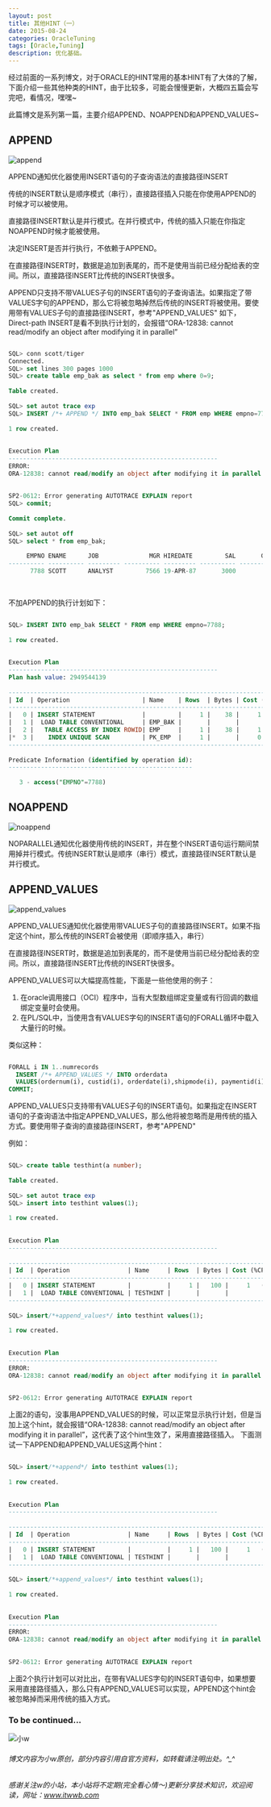```yaml
---
layout: post
title: 其他HINT（一）
date: 2015-08-24
categories: OracleTuning
tags: [Oracle,Tuning]
description: 优化基础。
---
```


经过前面的一系列博文，对于ORACLE的HINT常用的基本HINT有了大体的了解，下面介绍一些其他种类的HINT，由于比较多，可能会慢慢更新，大概四五篇会写完吧，看情况，嘿嘿~

此篇博文是系列第一篇，主要介绍APPEND、NOAPPEND和APPEND_VALUES~

## APPEND 

![append](https://docs.oracle.com/cd/E11882_01/server.112/e41084/img/append_hint.gif)

APPEND通知优化器使用INSERT语句的子查询语法的直接路径INSERT

传统的INSERT默认是顺序模式（串行），直接路径插入只能在你使用APPEND的时候才可以被使用。

直接路径INSERT默认是并行模式。在并行模式中，传统的插入只能在你指定NOAPPEND时候才能被使用。

决定INSERT是否并行执行，不依赖于APPEND。

在直接路径INSERT时，数据是追加到表尾的，而不是使用当前已经分配给表的空间。所以，直接路径INSERT比传统的INSERT快很多。

APPEND只支持不带VALUES子句的INSERT语句的子查询语法。如果指定了带VALUES字句的APPEND，那么它将被忽略掉然后传统的INSERT将被使用。要使用带有VALUES子句的直接路径INSERT，参考"APPEND_VALUES"
如下，Direct-path INSERT是看不到执行计划的，会报错“ORA-12838: cannot read/modify an object after modifying it in parallel”

```sql

SQL> conn scott/tiger
Connected.
SQL> set lines 300 pages 1000
SQL> create table emp_bak as select * from emp where 0=9;
 
Table created.
 
SQL> set autot trace exp
SQL> INSERT /*+ APPEND */ INTO emp_bak SELECT * FROM emp WHERE empno=7788;
 
1 row created.
 
 
Execution Plan
----------------------------------------------------------
ERROR:
ORA-12838: cannot read/modify an object after modifying it in parallel
 
 
SP2-0612: Error generating AUTOTRACE EXPLAIN report
SQL> commit;
 
Commit complete.
 
SQL> set autot off  
SQL> select * from emp_bak;
 
     EMPNO ENAME      JOB              MGR HIREDATE         SAL       COMM     DEPTNO
---------- ---------- --------- ---------- --------- ---------- ---------- ----------
      7788 SCOTT      ANALYST         7566 19-APR-87       3000                    20
	  
	  
```
	  
不加APPEND的执行计划如下：

```sql

SQL> INSERT INTO emp_bak SELECT * FROM emp WHERE empno=7788;
 
1 row created.
 
 
Execution Plan
----------------------------------------------------------
Plan hash value: 2949544139
 
----------------------------------------------------------------------------------------
| Id  | Operation                    | Name    | Rows  | Bytes | Cost (%CPU)| Time     |
----------------------------------------------------------------------------------------
|   0 | INSERT STATEMENT             |         |     1 |    38 |     1   (0)| 00:00:01 |
|   1 |  LOAD TABLE CONVENTIONAL     | EMP_BAK |       |       |            |          |
|   2 |   TABLE ACCESS BY INDEX ROWID| EMP     |     1 |    38 |     1   (0)| 00:00:01 |
|*  3 |    INDEX UNIQUE SCAN         | PK_EMP  |     1 |       |     0   (0)| 00:00:01 |
----------------------------------------------------------------------------------------
 
Predicate Information (identified by operation id):
---------------------------------------------------
 
   3 - access("EMPNO"=7788)


```


## NOAPPEND

![noappend](https://docs.oracle.com/cd/E11882_01/server.112/e41084/img/noappend_hint.gif)

NOPARALLEL通知优化器使用传统的INSERT，并在整个INSERT语句运行期间禁用掉并行模式。传统INSERT默认是顺序（串行）模式，直接路径INSERT默认是并行模式。


## APPEND_VALUES

![append_values](https://docs.oracle.com/cd/E11882_01/server.112/e41084/img/append_values_hint.gif)

APPEND_VALUES通知优化器使用带VALUES子句的直接路径INSERT。如果不指定这个hint，那么传统的INSERT会被使用（即顺序插入，串行）

在直接路径INSERT时，数据是追加到表尾的，而不是使用当前已经分配给表的空间。所以，直接路径INSERT比传统的INSERT快很多。

APPEND_VALUES可以大幅提高性能，下面是一些他使用的例子：

1. 在oracle调用接口（OCI）程序中，当有大型数组绑定变量或有行回调的数组绑定变量时会使用。
2. 在PL/SQL中，当使用含有VALUES字句的INSERT语句的FORALL循环中载入大量行的时候。
    
类似这种：

```sql

FORALL i IN 1..numrecords
  INSERT /*+ APPEND_VALUES */ INTO orderdata 
  VALUES(ordernum(i), custid(i), orderdate(i),shipmode(i), paymentid(i));
COMMIT;

```

APPEND_VALUES只支持带有VALUES子句的INSERT语句。如果指定在INSERT语句的子查询语法中指定APPEND_VALUES，那么他将被忽略而是用传统的插入方式。要使用带子查询的直接路径INSERT，参考"APPEND"


例如：

```sql

SQL> create table testhint(a number);
 
Table created.
 
SQL> set autot trace exp
SQL> insert into testhint values(1);
 
1 row created.
 
 
Execution Plan
----------------------------------------------------------
 
-------------------------------------------------------------------------------------
| Id  | Operation                | Name     | Rows  | Bytes | Cost (%CPU)| Time     |
-------------------------------------------------------------------------------------
|   0 | INSERT STATEMENT         |          |     1 |   100 |     1   (0)| 00:00:01 |
|   1 |  LOAD TABLE CONVENTIONAL | TESTHINT |       |       |            |          |
-------------------------------------------------------------------------------------
 
SQL> insert/*+append_values*/ into testhint values(1);
 
1 row created.
 
 
Execution Plan
----------------------------------------------------------
ERROR:
ORA-12838: cannot read/modify an object after modifying it in parallel
 
 
SP2-0612: Error generating AUTOTRACE EXPLAIN report

```

上面2的语句，没事用APPEND_VALUES的时候，可以正常显示执行计划，但是当加上这个hint，就会报错“ORA-12838: cannot read/modify an object after modifying it in parallel”，这代表了这个hint生效了，采用直接路径插入。
下面测试一下APPEND和APPEND_VALUES这两个hint：

```sql

SQL> insert/*+append*/ into testhint values(1);
 
1 row created.
 
 
Execution Plan
----------------------------------------------------------
 
-------------------------------------------------------------------------------------
| Id  | Operation                | Name     | Rows  | Bytes | Cost (%CPU)| Time     |
-------------------------------------------------------------------------------------
|   0 | INSERT STATEMENT         |          |     1 |   100 |     1   (0)| 00:00:01 |
|   1 |  LOAD TABLE CONVENTIONAL | TESTHINT |       |       |            |          |
-------------------------------------------------------------------------------------
 
SQL> insert/*+append_values*/ into testhint values(1);
 
1 row created.
 
 
Execution Plan
----------------------------------------------------------
ERROR:
ORA-12838: cannot read/modify an object after modifying it in parallel
 
 
SP2-0612: Error generating AUTOTRACE EXPLAIN report

```

上面2个执行计划可以对比出，在带有VALUES字句的INSERT语句中，如果想要采用直接路径插入，那么只有APPEND_VALUES可以实现，APPEND这个hint会被忽略掉而采用传统的插入方式。


### To be continued...


![小w](https://wx2.sinaimg.cn/mw1024/891ecf4fly1fr361nvrcnj207w07sad7.jpg)

###### 博文内容为小w原创，部分内容引用自官方资料，如转载请注明出处。^_^

###### 感谢关注w的小站，本小站将不定期(完全看心情～)更新分享技术知识，欢迎阅读，网址：www.itwwb.com

